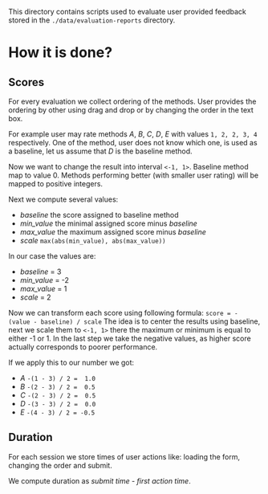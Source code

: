 This directory contains scripts used to evaluate user provided feedback stored
in the ```./data/evaluation-reports``` directory. 

# How it is done?

## Scores
For every evaluation we collect ordering of the methods. User provides
the ordering by other using drag and drop or by changing the order
in the text box.

For example user may rate methods *A*, *B*, *C*, *D*, *E* with values
```1, 2, 2, 3, 4``` respectively. One of the method, user does not know
which one, is used as a baseline, let us assume that *D* is the baseline method.

Now we want to change the result into interval ```<-1, 1>```. Baseline method
map to value 0. Methods performing better (with smaller user rating) will be
mapped to positive integers. 

Next we compute several values:
 * *baseline* the score assigned to baseline method
 * *min_value* the minimal assigned score minus *baseline*
 * *max_value* the maximum assigned score minus *baseline*
 * *scale* ```max(abs(min_value), abs(max_value))```

In our case the values are:
 * *baseline* = 3
 * *min_value* = -2
 * *max_value* = 1
 * *scale* = 2

Now we can transform each score using following formula:
 ```score = - (value - baseline) / scale```
The idea is to center the results using baseline, next we scale them to
```<-1, 1>``` there the maximum or minimum is equal to either -1 or 1.
In the last step we take the negative values, as higher score actually 
corresponds to poorer performance.

If we apply this to our number we got:
 * *A* ```-(1 - 3) / 2 =  1.0``` 
 * *B* ```-(2 - 3) / 2 =  0.5```
 * *C* ```-(2 - 3) / 2 =  0.5```
 * *D* ```-(3 - 3) / 2 =  0.0```
 * *E* ```-(4 - 3) / 2 = -0.5```

## Duration
For each session we store times of user actions like: loading the form,
changing the order and submit. 

We compute duration as *submit time* - *first action time*.
 
